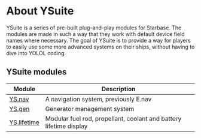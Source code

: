 # About YSuite
YSuite is a series of pre-built plug-and-play modules for Starbase. The modules are made in such a way that they work with default device field names where necessary.
The goal of YSuite is to provide a way for players to easily use some more advanced systems on their ships, without having to dive into YOLOL coding.

## YSuite modules

| Module | Description |
| --- | --- |
|[YS.nav]()|A navigation system, previously E.nav
|[YS.gen]()|Generator management system
|[YS.lifetime]()|Modular fuel rod, propellant, coolant and battery lifetime display
